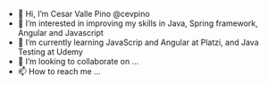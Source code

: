 - 👋 Hi, I’m Cesar Valle Pino @cevpino
- 👀 I’m interested in improving my skills in Java, Spring framework, Angular and Javascript
- 🌱 I’m currently learning JavaScrip and Angular at Platzi, and Java Testing at Udemy
- 💞️ I’m looking to collaborate on ...
- 📫 How to reach me ...

<!---
cevpino/cevpino is a ✨ special ✨ repository because its `README.md` (this file) appears on your GitHub profile.
You can click the Preview link to take a look at your changes.
--->
